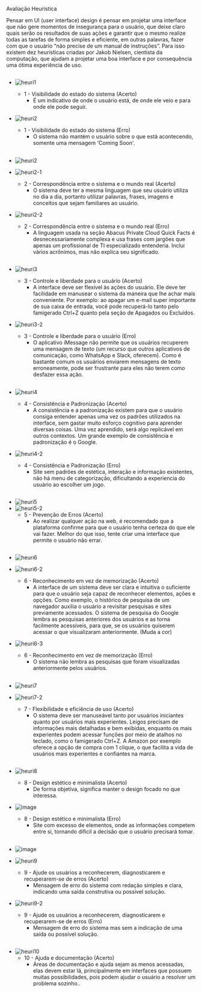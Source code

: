 Avaliação Heurística

Pensar em UI (user interface) design é pensar em projetar uma interface que não gere momentos de insegurança para o usuário, que deixe claro quais serão os resultados de suas ações e garantir que o mesmo realize todas as tarefas de forma simples e eficiente, em outras palavras, fazer com que o usuário “não precise de um manual de instruções”. Para isso existem dez heurísticas criadas por Jakob Nielsen, cientista da computação, que ajudam a projetar uma boa interface e por consequência uma ótima experiência de uso.

## 
- ![heuri1](https://github.com/DiegoBoaSorte/Bertoti/assets/126177228/ba808f2b-c4c9-4123-a4fa-05535b730d33)
   - 1 - Visibilidade do estado do sistema (Acerto)
      - É um indicativo de onde o usuário está, de onde ele veio e para onde ele pode seguir.

-  ![heuri2](https://github.com/DiegoBoaSorte/Bertoti/assets/126177228/835b93da-9e3b-4b71-8db0-5acdbd2dcc9c)
   - 1 - Visibilidade do estado do sistema (Erro)
      - O sistema não mantém o usuário sobre o que está acontecendo, somente uma mensagem 'Coming Soon'.
        

##
- ![heuri2](https://github.com/DiegoBoaSorte/Bertoti/assets/126177228/dcebe7ca-2a5f-4155-a551-c38c02e6411f)
- ![heuri2-1](https://github.com/DiegoBoaSorte/Bertoti/assets/126177228/7b6f7c8a-d207-45aa-beb7-6e362bc46444)
  - 2 - Correspondência entre o sistema e o mundo real (Acerto)
      - O sistema deve ter a mesma linguagem que seu usuário utiliza no dia a dia, portanto utilizar palavras, frases, imagens e conceitos que sejam familiares ao usuário.

- ![heuri2-2](https://github.com/DiegoBoaSorte/Bertoti/assets/126177228/dd55b569-b50c-4025-b104-a5f93755d4f8)
   - 2 - Correspondência entre o sistema e o mundo real (Erro)
      - A linguagem usada na seção Abacus Private Cloud Quick Facts é desnecessariamente complexa e usa frases com jargões que apenas um profissional de TI especializado entenderia.
        Inclui vários acrônimos, mas não explica seu significado.


##
- ![heuri3](https://github.com/DiegoBoaSorte/Bertoti/assets/126177228/c8bed0b5-636e-43fb-b2ee-1294da6e0469)
  - 3 - Controle e liberdade para o usuário (Acerto)
      - A interface deve ser flexível às ações do usuário. Ele deve ter facilidade em manusear o sistema da maneira que lhe achar mais conveniente. Por exemplo: ao apagar um e-mail super importante de sua caixa de entrada, você pode recuperá-lo tanto pelo famigerado Ctrl+Z quanto pela seção de Apagados ou Excluídos.

- ![heuri3-2](https://github.com/DiegoBoaSorte/Bertoti/assets/126177228/18ac67e4-d422-4a37-9284-a8c58da43338)
  - 3 - Controle e liberdade para o usuário (Erro)
      - O aplicativo iMessage não permite que os usuários recuperem uma mensagem de texto (um recurso que outros aplicativos de comunicação, como WhatsApp e Slack, oferecem). Como é bastante comum os usuários enviarem mensagens de texto erroneamente, pode ser frustrante para eles não terem como desfazer essa ação.


##
- ![heuri4](https://github.com/DiegoBoaSorte/Bertoti/assets/126177228/8b1e71f7-939c-47bd-ac0b-1965b46c24ba)
   - 4 - Consistência e Padronização (Acerto)
      - A consistência e a padronização existem para que o usuário consiga entender apenas uma vez os padrões utilizados na interface, sem gastar muito esforço cognitivo para aprender diversas coisas. Uma vez aprendido, será algo replicável em outros contextos.
        Um grande exemplo de consistência e padronização é o Google.
        
- ![heuri4-2](https://github.com/DiegoBoaSorte/Bertoti/assets/126177228/6af75a2b-e4a0-4877-a920-8bd523d42d4c)
   - 4 - Consistência e Padronização (Erro)
      - Site sem padrões de estética, interação e informação existentes, não há menu de categorização, dificultando a experiencia do usuário ao escolher um jogo.
    
        
##
- ![heuri5](https://github.com/DiegoBoaSorte/Bertoti/assets/126177228/ec77c053-17bb-4f8f-b244-fe9ee3cbfe60)
- ![heuri5-2](https://github.com/DiegoBoaSorte/Bertoti/assets/126177228/fd26e25d-ee5a-4976-ae3f-1d224b30f638)
   - 5 - Prevenção de Erros  (Acerto)
      - Ao realizar qualquer ação na web, é recomendado que a plataforma confirme para que o usuário tenha certeza do que ele vai fazer. Melhor do que isso, tente criar uma interface que permite o usuário não errar.
    


##
- ![heuri6](https://github.com/DiegoBoaSorte/Bertoti/assets/126177228/a56da66a-59f1-4fbe-92d5-4da4c8db003b)
- ![heuri6-2](https://github.com/DiegoBoaSorte/Bertoti/assets/126177228/36387a02-8a78-4c18-8d58-9bd22b09434a)
   - 6 - Reconhecimento em vez de memorização (Acerto)
      - A interface de um sistema deve ser clara e intuitiva o suficiente para que o usuário seja capaz de reconhecer elementos, ações e opções.
        Como exemplo, o histórico de pesquisa de um navegador auxilia o usuário a revisitar pesquisas e sites previamente acessados.
        O sistema de pesquisa do Google lembra as pesquisas anteriores dos usuários e as torna facilmente acessíveis, para que, se os usuários quiserem acessar o que visualizaram anteriormente. (Muda a cor)


- ![heuri6-3](https://github.com/DiegoBoaSorte/Bertoti/assets/126177228/8e10d992-a4ed-43bf-96c0-808dcf88545e)
   - 6 - Reconhecimento em vez de memorização (Erro)
      - O sistema não lembra as pesquisas que foram visualizadas anteriormente pelos usuários.

##
- ![heuri7](https://github.com/DiegoBoaSorte/Bertoti/assets/126177228/61518b05-dc09-49c7-ba39-f1444bc3a901)
- ![heuri7-2](https://github.com/DiegoBoaSorte/Bertoti/assets/126177228/d045e18e-aeaf-44cf-bac6-dbb0f709ecf7)

   - 7 - Flexibilidade e eficiência de uso (Acerto)
      - O sistema deve ser manuseável tanto por usuários iniciantes quanto por usuários mais experientes.
        Leigos precisam de informações mais detalhadas e bem exibidas, enquanto os mais experientes podem acessar funções por meio de atalhos no teclado, como o famigerado Ctrl+Z.
        A Amazon por exemplo oferece a opção de compra com 1 clique, o que facilita a vida de usuários mais experientes e confiantes na marca.


##
- ![heuri8](https://github.com/DiegoBoaSorte/Bertoti/assets/126177228/ae42dd77-6e51-4ca9-8055-59666ef46884)
  - 8 - Design estético e minimalista (Acerto)
      - De forma objetiva, significa manter o design focado no que interessa.

- ![image](https://github.com/DiegoBoaSorte/Bertoti/assets/126177228/80b4750d-95c7-459f-b079-81aa290486a0)
  - 8 - Design estético e minimalista (Erro)
      - Site com excesso de elementos, onde as informações competem entre si, tornando dificil a decisão que o usuário precisará tomar.

   
##  
- ![image](https://github.com/DiegoBoaSorte/Bertoti/assets/126177228/997e0d75-efd6-4388-aecf-47fe3287a2af)
- ![heuri9](https://github.com/DiegoBoaSorte/Bertoti/assets/126177228/145f85d8-9c2b-4117-844c-db24fc030f1c)
   - 9 - Ajude os usuários a reconhecerem, diagnosticarem e recuperarem-se de erros (Acerto)
       - Mensagem de erro do sistema com redação simples e clara, indicando uma saída construtiva ou possível solução.
      
    
- ![heuri9-2](https://github.com/DiegoBoaSorte/Bertoti/assets/126177228/90430aab-84e8-44a2-ba6a-1bc9ac7c4f52)
   - 9 - Ajude os usuários a reconhecerem, diagnosticarem e recuperarem-se de erros (Erro)
       - Mensagem de erro do sistema mas sem a indicação de uma saída ou possível solução.


##
- ![heuri10](https://github.com/DiegoBoaSorte/Bertoti/assets/126177228/5db55072-129e-409a-bcbc-2a77ce738cbc)
   - 10 - Ajuda e documentação (Acerto)
       - Áreas de documentação e ajuda sejam as menos acessadas, elas devem estar lá, principalmente em interfaces que possuem muitas possibilidades, pois podem ajudar o usuário a resolver um problema sozinho..
